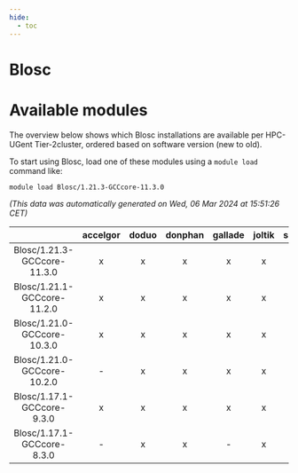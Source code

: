 ```yaml
---
hide:
  - toc
---
```


Blosc
=====

# Available modules


The overview below shows which Blosc installations are available per HPC-UGent Tier-2cluster, ordered based on software version (new to old).

To start using Blosc, load one of these modules using a `module load` command like:

```shell
module load Blosc/1.21.3-GCCcore-11.3.0
```

*(This data was automatically generated on Wed, 06 Mar 2024 at 15:51:26 CET)*  

| |accelgor|doduo|donphan|gallade|joltik|skitty|
| :---: | :---: | :---: | :---: | :---: | :---: | :---: |
|Blosc/1.21.3-GCCcore-11.3.0|x|x|x|x|x|x|
|Blosc/1.21.1-GCCcore-11.2.0|x|x|x|x|x|x|
|Blosc/1.21.0-GCCcore-10.3.0|x|x|x|x|x|x|
|Blosc/1.21.0-GCCcore-10.2.0|-|x|x|x|x|x|
|Blosc/1.17.1-GCCcore-9.3.0|x|x|x|x|x|x|
|Blosc/1.17.1-GCCcore-8.3.0|-|x|x|-|x|x|
